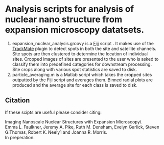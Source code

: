 # Analysis scripts for analysis of nuclear nano structure from expansion microscopy datatsets. 

1. expansion_nuclear_analysis.groovy is a [Fiji](https://imagej.net/Fiji/Downloads) script . It makes use of the [TrackMate](https://imagej.net/TrackMate) plugin to detect spots in both the site and satellite channels. Site spots are then clustered to determine the location of individual sites. Cropped images of sites are presented to the user who is asked to classify them into predefined categories for downstream processing. Site crops along with various spot statistics are saved to disk.
2. particle_averaging.m is a Matlab script which takes the cropped sites outputted by the Fiji script and averages them. Binned radial plots are produced and the average site for each class is saved to disk.

## Citation

If these scipts are useful please consider citing:

Imaging Nanoscale Nuclear Structures with Expansion Microscopy\  
Emma L. Faulkner, Jeremy A. Pike, Ruth M. Densham, Evelyn Garlick, Steven G.Thomas, Robert K. Neely1 and Joanna R. Morris. \
In preperation.